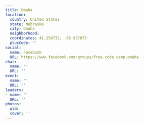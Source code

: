 ```yaml
---
title: Omaha
location:
  country: United States
  state: Nebraska
  city: Omaha
  neighborhood: 
  coordinates: 41.258732, -95.937873
  plusCode: ''
social:
  name: Facebook
  URL: https://www.facebook.com/groups/free.code.camp.omaha
chat:
  name: ''
  URL: ''
event:
  name: ''
  URL: ''
leaders:
- name: ''
  URL: ''
photos:
  old: 
  cover: ''
---
```

